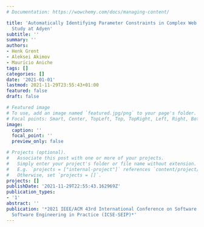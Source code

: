 ```yaml
---
# Documentation: https://wowchemy.com/docs/managing-content/

title: 'Automatically Identifying Parameter Constraints in Complex Web APIs: A Case
  Study at Adyen'
subtitle: ''
summary: ''
authors:
- Henk Grent
- Aleksei Akimov
- Maurı́cio Aniche
tags: []
categories: []
date: '2021-01-01'
lastmod: 2021-11-29T23:55:43+01:00
featured: false
draft: false

# Featured image
# To use, add an image named `featured.jpg/png` to your page's folder.
# Focal points: Smart, Center, TopLeft, Top, TopRight, Left, Right, BottomLeft, Bottom, BottomRight.
image:
  caption: ''
  focal_point: ''
  preview_only: false

# Projects (optional).
#   Associate this post with one or more of your projects.
#   Simply enter your project's folder or file name without extension.
#   E.g. `projects = ["internal-project"]` references `content/project/deep-learning/index.md`.
#   Otherwise, set `projects = []`.
projects: []
publishDate: '2021-11-29T22:55:43.162969Z'
publication_types:
- '1'
abstract: ''
publication: '*2021 IEEE/ACM 43rd International Conference on Software Engineering:
  Software Engineering in Practice (ICSE-SEIP)*'
---
```

